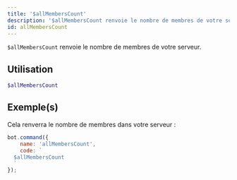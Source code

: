 ```yaml
---
title: '$allMembersCount'
description: '$allMembersCount renvoie le nombre de membres de votre serveur.'
id: allMembersCount
---
```


`$allMembersCount` renvoie le nombre de membres de votre serveur.

## Utilisation

```php
$allMembersCount
```

## Exemple(s)

Cela renverra le nombre de membres dans votre serveur :

```javascript
bot.command({
    name: 'allMembersCount',
    code: `
  $allMembersCount
  `
});
```